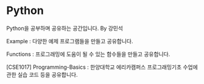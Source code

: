# Python
Python을 공부하며 공유하는 공간입니다.   By 강민석



Example : 다양한 예제 프로그램들을 만들고 공유합니다.

Functions : 프로그래밍에 도움이 될 수 있는 함수들을 만들고 공유합니다.

[CSE1017] Programming-Basics : 한양대학교 에리카캠퍼스 프로그래밍기초 수업에 관한 실습 코드 등을 공유합니다.
